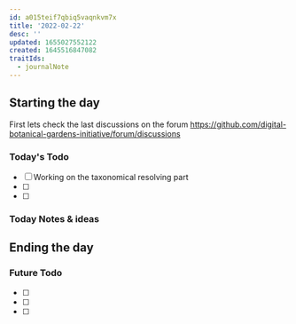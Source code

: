```yaml
---
id: a015teif7qbiq5vaqnkvm7x
title: '2022-02-22'
desc: ''
updated: 1655027552122
created: 1645516847082
traitIds:
  - journalNote
---
```



## Starting the day

First lets check the last discussions on the forum https://github.com/digital-botanical-gardens-initiative/forum/discussions

### Today's Todo 

- [ ] Working on the taxonomical resolving part
- [ ] 
- [ ] 

### Today Notes & ideas






## Ending the day

### Future Todo

- [ ] 
- [ ] 
- [ ] 


